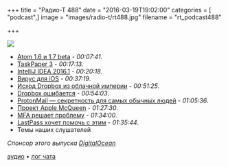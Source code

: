 +++
title = "Радио-Т 488"
date = "2016-03-19T19:02:00"
categories = [ "podcast",]
image = "images/radio-t/rt488.jpg"
filename = "rt_podcast488"

+++

![](https://radio-t.com/images/radio-t/rt488.jpg)

- [Atom 1.6 и 1.7 beta](http://blog.atom.io/2016/03/17/atom-1-6-and-1-7-beta.html) - *00:07:41*.
- [TaskPaper 3](http://www.taskpaper.com/) - *00:17:13*.
- [IntelliJ IDEA 2016.1](http://blog.jetbrains.com/idea/2016/03/intellij-idea-2016-1-is-here/) - *00:20:18*.
- [Вирус для iOS](http://mashable.com/2016/03/18/first-ios-malware/) - *00:37:19*.
- [Исход Dropbox из облачной империи](http://www.wired.com/2016/03/epic-story-dropboxs-exodus-amazon-cloud-empire/) - *00:51:25*.
- [Dropbox ошибается](http://www.businessinsider.com/this-vc-says-dropboxs-recent-moves-show-why-big-companies-often-fail-to-innovate-2016-3) - *00:54:03*.
- [ProtonMail — секретность для самых обычных людей](http://thenextweb.com/apps/2016/03/18/exclusive-encrypted-email-client-protonmail-marks-public-debut-ios-android-app-launches/) - *01:05:36*.
- [Проект Apple McQueen](http://thenextweb.com/apple/2016/03/18/apple-reportedly-building-cloud-platform/) - *01:27:30*.
- [MFA решает проблему](http://recode.net/2016/03/16/passwords-are-dead-long-live-multifactor-authentication/) - *01:34:00*.
- [LastPass хочет помочь с этим](http://thenextweb.com/apps/2016/03/16/lastpass-new-app-wants-make-two-factor-authentication-mainstream/) - *01:35:44*.
- Темы наших слушателей

_Спонсор этого выпуска [DigitalOcean](https://do.co/radiot)_

[аудио](https://cdn.radio-t.com/rt_podcast488.mp3) • [лог чата](http://chat.radio-t.com/logs/radio-t-488.html)
<audio src="https://cdn.radio-t.com/rt_podcast488.mp3" preload="none"></audio>
